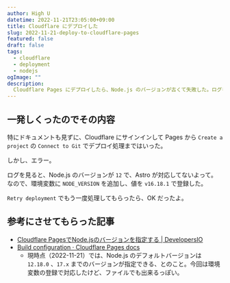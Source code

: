 ```yaml
---
author: High U
datetime: 2022-11-21T23:05:00+09:00
title: Cloudflare にデプロイした
slug: 2022-11-21-deploy-to-cloudflare-pages
featured: false
draft: false
tags:
  - cloudflare
  - deployment
  - nodejs
ogImage: ""
description:
  Cloudflare Pages にデプロイしたら、Node.js のバージョンが古くて失敗した。ログを見たらデプロイに使用している Node.js のバージョンが古かった。
---
```


## 一発しくったのでその内容

特にドキュメントも見ずに、Cloudflare にサインインして Pages から `Create a project` の `Connect to Git` でデプロイ処理まではいった。  
  
しかし、エラー。  
  
ログを見ると、Node.js のバージョンが `12` で、Astro が対応してないよって。  
なので、環境変数に `NODE_VERSION` を追加し、値を `v16.18.1` で登録した。  
  
`Retry deployment` でもう一度処理してもらったら、OK だったよ。
  
## 参考にさせてもらった記事

- [Cloudflare PagesでNode.jsのバージョンを指定する | DevelopersIO](https://dev.classmethod.jp/articles/cloudflare-pages-node-version/)
- [Build configuration · Cloudflare Pages docs](https://developers.cloudflare.com/pages/platform/build-configuration)
    - 現時点（2022-11-21）では、Node.js のデフォルトバージョンは `12.18.0` 、`17.x` までのバージョンが指定できる、とのこと。今回は環境変数の登録で対応したけど、ファイルでも出来るっぽい。
